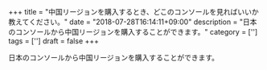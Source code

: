 +++
title = "中国リージョンを購入するとき、どこのコンソールを見ればいいか教えてください。"
date = "2018-07-28T16:14:11+09:00"
description = "日本のコンソールから中国リージョンを購入することができます。"
category = ['']
tags = ['']
draft = false
+++

日本のコンソールから中国リージョンを購入することができます。
